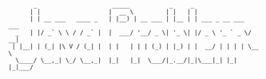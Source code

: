        
           _                     _____           _     _                    
          | |                   |  __ \         | |   | |                   
          | | __ ___   ____ _   | |__) | __ ___ | |__ | | ___ _ __ ___  ___ 
      _   | |/ _` \ \ / / _` |  |  ___/ '__/ _ \| '_ \| |/ _ \ '_ ` _ \/ __|
     | |__| | (_| |\ V / (_| |  | |   | | | (_) | |_) | |  __/ | | | | \__ \
      \____/ \__,_| \_/ \__,_|  |_|   |_|  \___/|_.__/|_|\___|_| |_| |_|___/
                                                                           
